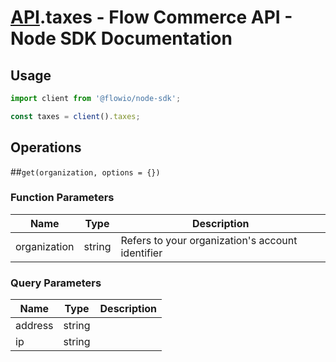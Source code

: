 # [API](README.md).taxes - Flow Commerce API - Node SDK Documentation



## Usage

```JavaScript
import client from '@flowio/node-sdk';

const taxes = client().taxes;
```

## Operations

##`get(organization, options = {})`

### Function Parameters

| Name  | Type | Description |
| ---- | ---- | ---- |
| organization | string | Refers to your organization&#x27;s account identifier |

### Query Parameters

| Name  | Type | Description |
| ---- | ---- | ---- |
| address | string |  |
| ip | string |  |

